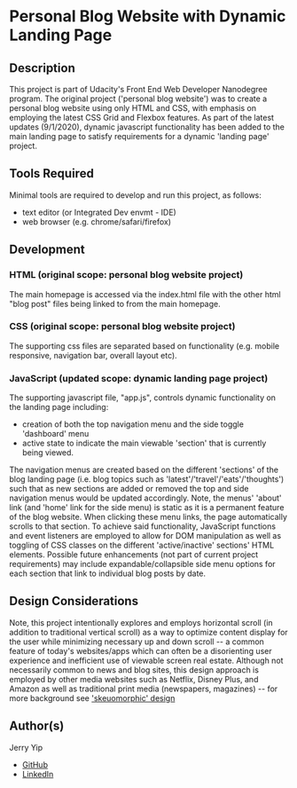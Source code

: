 # Personal Blog Website with Dynamic Landing Page
## Description
This project is part of Udacity's Front End Web Developer Nanodegree program.  The original project ('personal blog website') was to create a personal blog website using only HTML and CSS, with emphasis on employing the latest CSS Grid and Flexbox features.  As part of the latest updates (9/1/2020), dynamic javascript functionality has been added to the main landing page to satisfy requirements for a dynamic 'landing page' project.  

## Tools Required
Minimal tools are required to develop and run this project, as follows: 
- text editor (or Integrated Dev envmt - IDE)  
- web browser (e.g. chrome/safari/firefox)

## Development
### HTML (original scope: personal blog website project)
The main homepage is accessed via the index.html file with the other html "blog post" files being linked to from the main homepage.

### CSS (original scope: personal blog website project)
The supporting css files are separated based on functionality (e.g. mobile responsive, navigation bar, overall layout etc).  

### JavaScript (updated scope: dynamic landing page project)
The supporting javascript file, "app.js", controls dynamic functionality on the landing page including: 
- creation of both the top navigation menu and the side toggle 'dashboard' menu
- active state to indicate the main viewable 'section' that is currently being viewed.

The navigation menus are created based on the different 'sections' of the blog landing page (i.e. blog topics such as 'latest'/'travel'/'eats'/'thoughts') such that as new sections are added or removed the top and side navigation menus would be updated accordingly.  Note, the menus' 'about' link (and 'home' link for the side menu) is static as it is a permanent feature of the blog website.  When clicking these menu links, the page automatically scrolls to that section.
To achieve said functionality, JavaScript functions and event listeners are employed to allow for DOM manipulation as well as toggling of CSS classes on the different 'active/inactive' sections' HTML elements.  Possible future enhancements (not part of current project requirements) may include expandable/collapsible side menu options for each section that link to individual blog posts by date.

## Design Considerations
Note, this project intentionally explores and employs horizontal scroll (in addition to traditional vertical scroll) as a way to optimize content display for the user while minimizing necessary up and down scroll -- a common feature of today's websites/apps which can often be a disorienting user experience and inefficient use of viewable screen real estate.  Although not necessarily common to news and blog sites, this design approach is employed by other media websites such as Netflix, Disney Plus, and Amazon as well as traditional print media (newspapers, magazines) -- for more background see ['skeuomorphic' design](https://en.wikipedia.org/wiki/Skeuomorph)

## Author(s)
Jerry Yip
- [GitHub](https://github.com/jerrycyip)
- [LinkedIn](https://www.linkedin.com/in/jerrycyip/)



